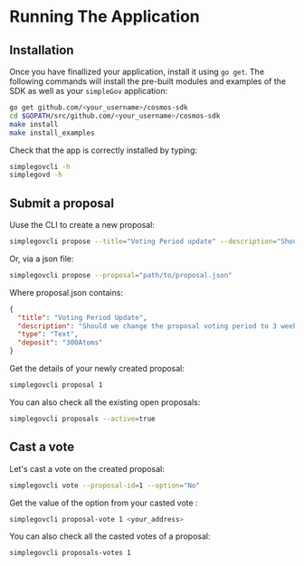 # Running The Application

## Installation

Once you have finallized your application, install it using `go get`. The following commands will install the pre-built modules and examples of the SDK as well as your `simpleGov` application:

```bash
go get github.com/<your_username>/cosmos-sdk
cd $GOPATH/src/github.com/<your_username>/cosmos-sdk
make install
make install_examples
```

Check that the app is correctly installed by typing:

```bash
simplegovcli -h
simplegovd -h
```

## Submit a proposal

Uuse the CLI to create a new proposal:

```bash
simplegovcli propose --title="Voting Period update" --description="Should we change the proposal voting period to 3 weeks?" --deposit=300Atoms
```

Or, via a json file:

```bash
simplegovcli propose --proposal="path/to/proposal.json"
```

Where proposal.json contains:

```json
{
  "title": "Voting Period Update",
  "description": "Should we change the proposal voting period to 3 weeks?",
  "type": "Text",
  "deposit": "300Atoms"
}
```

Get the details of your newly created proposal:

```bash
simplegovcli proposal 1
```

You can also check all the existing open proposals:

```bash
simplegovcli proposals --active=true
```

## Cast a vote 

Let's cast a vote on the created proposal:

```bash
simplegovcli vote --proposal-id=1 --option="No"
```

Get the value of the option from your casted vote :

```bash
simplegovcli proposal-vote 1 <your_address>
```

You can also check all the casted votes of a proposal:

```bash
simplegovcli proposals-votes 1
```